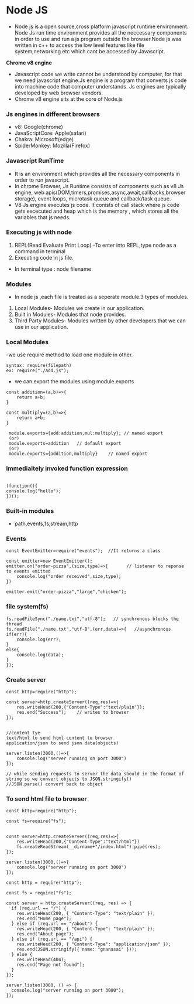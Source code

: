 # Node JS

- Node js is a open source,cross platform javascript runtime environment. Node Js run time environment provides all the neccessary components in order to use and run a 
 js program outside the browser.Node js was written in c++ to access the low level features like file system,networking etc which cant be accessed by Javascript. 
 
 
**Chrome v8 engine** 

- Javascript code we write cannot be understood by computer, for that we need javascript engine.Js engine is a program that converts js code into machine code that 
computer understands. Js engines are typically developed by web browser vendors.
- Chrome v8 engine sits at the core of Node.js


### Js engines in different browsers

- v8: Google(chrome)
- JavaScriptCore: Apple(safari) 
- Chakra: Microsoft(edge)
- SpiderMonkey: Mozilla(Firefox)

### Javascript RunTime

- It is an environment which provides all the necessary components in order to run javascript.
- In chrome Browser, Js Runtime consists of  components such as v8 Js engine, web apis(DOM,timers,promises,async,await,callbacks,browser storage), event loops,
microtask queue and callback/task queue.
- V8 Js engine executes js code. It conists of call stack where js code gets excecuted and heap which is the memory , which stores all the variables that 
js needs.

### Executing js with node
1. REPL(Read Evaluate Print Loop)
-To enter into REPL,type node as a command in terminal
2. Executing code in js file.
- In terminal type : node filename

### Modules
- In node js ,each file is treated as a seperate module.3 types of modules.
1. Local Modules- Modules we create in our application.
2. Built in Modules- Modules that node provides.
3. Third Party Modules- Modules written by other developers that we can use in our application.

### Local Modules
-we use require method to load one module in other.

```
syntax: require(filepath)
ex: require("./add.js");
```

- we can export the modules using module.exports

```
const addition=(a,b)=>{
    return a+b;
}

const multiply=(a,b)=>{
    return a+b;
}

 module.exports={add:addition,mul:multiply}; // named export
 (or)
 module.exports=addition   // default export 
 (or)
 module.exports={addition,multiply}    // named export

```

### Immedialtely invoked function expression

```

(function(){
console.log("hello");
})();

```

### Built-in modules
- path,events,fs,stream,http


### Events

```
const EventEmitter=require("events");  //It returns a class

const emitter=new EventEmitter();
emitter.on("order-pizza",(size,type)=>{       // listener to reponse to events emitted
    console.log("order received",size,type);
})

emitter.emit("order-pizza","large","chicken");
```

### file system(fs)

```
fs.readFileSync("./name.txt","utf-8");   // synchronous blocks the thread 
fs.readFile("./name.txt","utf-8",(err,data)=>{   //asynchronous
if(err){
    console.log(err);
}
else{
    console.log(data);
}
});
```

### Create server

```
const http=require("http");

const server=http.createServer((req,res)=>{
    res.writeHead(200,{"Content-Type":"text/plain"});   
    res.end("Success");    // writes to browser
});


//content tye 
text/html to send html content to browser
application/json to send json data(objects)

server.listen(3000,()=>{
    console.log("server running on port 3000")
});

// while sending requests to server the data should in the format of string so we convert objects to JSON.stringify()
//JSON.parse() convert back to object

```

### To send html file to browser

```
const http=require("http");

const fs=require("fs");


const server=http.createServer((req,res)=>{
    res.writeHead(200,{"Content-Type":"text/html"})
    fs.createReadStream(__dirname+"/index.html").pipe(res);
});

server.listen(3000,()=>{
    console.log("server running on port 3000")
});
```

```
const http = require("http");

const fs = require("fs");

const server = http.createServer((req, res) => {
  if (req.url == "/") {
    res.writeHead(200, { "Content-Type": "text/plain" });
    res.end("Home page");
  } else if (req.url == "/about") {
    res.writeHead(200, { "Content-Type": "text/plain" });
    res.end("About page");
  } else if (req.url == "/api") {
    res.writeHead(200, { "Content-Type": "application/json" });
    res.end(JSON.stringify({ name: "gnanasai" }));
  } else {
    res.writeHead(404);
    res.end("Page not found");
  }
});

server.listen(3000, () => {
  console.log("server running on port 3000");
});
```


